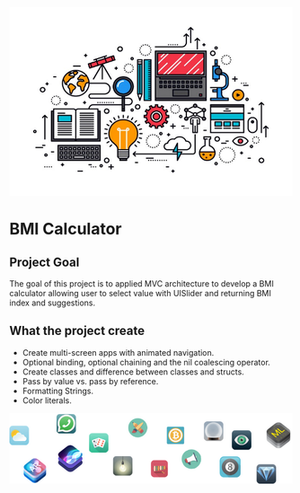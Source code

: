 ![App Brewery Banner](readme-open-banner.jpg)

#  BMI Calculator

## Project Goal

The goal of this project is to applied MVC architecture to develop a BMI calculator allowing user to select value with UISlider and returning BMI index and suggestions. 

## What the project create

* Create multi-screen apps with animated navigation.
* Optional binding, optional chaining and the nil coalescing operator.
* Create classes and difference between classes and structs. 
* Pass by value vs. pass by reference. 
* Formatting Strings. 
* Color literals.

![End Banner](readme-end-banner.png)
